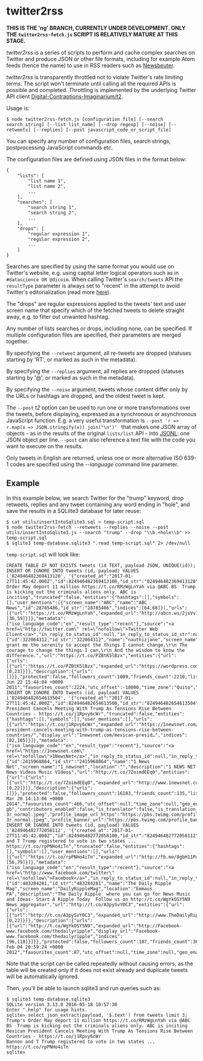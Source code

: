 twitter2rss
===========

**THIS IS THE 'ng' BRANCH, CURRENTLY UNDER DEVELOPMENT. ONLY THE ```twitter2rss-fetch.js``` SCRIPT IS RELATIVELY MATURE AT THIS STAGE.**

_twitter2rss_ is a series of scripts to perform and cache complex searches on Twitter and produce JSON or other file formats, including for example Atom feeds (hence the name) to use in RSS readers such as [Newsbeuter](http://newsbeuter.org/).

_twitter2rss_ is transparently throttled not to violate Twitter's rate limiting terms. The script won't terminate until calling all the required APIs is possible and completed. Throttling is implemented by the underlying Twitter API client [Digital-Contraptions-Imaginarium/t2](https://github.com/Digital-Contraptions-Imaginarium/t2).

Usage is:

```
$ node twitter2rss-fetch.js [configuration file] [--search search_string] [--list list_name] [--drop regexp] [--noise] [--retweets] [--replies] [--post javascript_code_or_script_file]
```

You can specify any number of configuration files, search strings, postprocessing JavaScript commands etc.

The configuration files are defined using JSON files in the format below:

```
{
    "lists": [
        "list name 1",
        "list name 2",
        ...
    ],
    "searches": [
        "search string 1",
        "search string 2",
        ...
    ],
    "drops": [
        "regular expression 1",
        "regular expression 2",
        ...
    ]
}
```

Searches are specified by using the same format you would use on Twitter's website, e.g. using capital letter logical operators such as in ```#datascience OR @dicoim```. When calling Twitter's ```search/tweets``` API the ```resultType``` parameter is always set to "recent" in the attempt to avoid Twitter's editorialization (read more [here](https://dev.twitter.com/rest/reference/get/search/tweets)).

The "drops" are regular expressions applied to the tweets' text and user screen name that specify which of the fetched tweets to delete straight away, e.g. to filter out unwanted hashtag.

Any number of lists searches or drops, including none, can be specified. If multiple configuration files are specified, their parameters are merged together.

By specifying the ```--retweet``` argument, all re-tweets are dropped (statuses starting by 'RT', or marked as such in the metadata).

By specifying the ```--replies``` argument, all replies are dropped (statuses starting by '@', or marked as such in the metadata).

By specifying the ```--noise``` argument, tweets whose content differ only by the URLs or hashtags are dropped, and the oldest tweet is kept.

The ```--post``` *t2* option can be used to run one or more transformations over the tweets, before displaying, expressed as a synchronous or asynchronous JavaScript function. E.g. a very useful transformation is ```--post 'r => r.map(x => JSON.stringify(x)).join("\n")' ``` that makes one JSON array of objects - as in the results of the original ```lists/list``` API - into [JSONL](http://jsonlines.org/): one JSON object per line. ```--post``` can also reference a text file with the code you want to execute on the results.

Only tweets in English are returned, unless one or more alternative ISO 639-1 codes are specified using the _--language_ command line parameter.

## Example

In this example below, we search Twitter for the "trump" keyword, drop retweets, replies and any tweet containing any word ending in "hole", and save the results in a SQLlite3 database for later reuse:

```
$ cat utils/insertIntoSqlite3.sql > temp-script.sql
$ node twitter2rss-fetch --retweets --replies --noise --post utils/insertIntoSqlite3.js --search "trump" --drop "\\b.+hole\\b" >> temp-script.sql
$ sqlite3 temp-database.sqlite3 ".read temp-script.sql" 2> /dev/null
```

```temp-script.sql``` will look like:

```
CREATE TABLE IF NOT EXISTS tweets (id TEXT, payload JSON, UNIQUE(id));
INSERT OR IGNORE INTO tweets (id, payload) VALUES ('824946482369413120', '{"created_at":"2017-01-27T11:45:42.000Z","id":824946482369413100,"id_str":"824946482369413120","text":"Trump''s Order May deport 11 million https://t.co/RMzWgLnYah via @ABC BS  Trump is kicking out the criminals aliens only. ABC is inciting","truncated":false,"entities":{"hashtags":[],"symbols":[],"user_mentions":[{"screen_name":"ABC","name":"ABC News","id":28785486,"id_str":"28785486","indices":[64,68]}],"urls":[{"url":"https://t.co/RMzWgLnYah","expanded_url":"http://abcn.ws/2jsVv1U","display_url":"abcn.ws/2jsVv1U","indices":[36,59]}]},"metadata":{"iso_language_code":"en","result_type":"recent"},"source":"<a href=\"http://twitter.com\" rel=\"nofollow\">Twitter Web Client</a>","in_reply_to_status_id":null,"in_reply_to_status_id_str":null,"in_reply_to_user_id":null,"in_reply_to_user_id_str":null,"in_reply_to_screen_name":null,"user":{"id":322064312,"id_str":"322064312","name":"nauthizjane","screen_name":"nauthizjane","location":"Florida","description":"God, grant me the serenity to accept the things I cannot change,\r\n The courage to change the things I can,\r\n And the wisdom to know the difference.","url":"https://t.co/PZBtK5lBzx","entities":{"url":{"urls":[{"url":"https://t.co/PZBtK5lBzx","expanded_url":"https://wordpress.com/stats/ifiwerepresidentiwould.wordpress.com","display_url":"wordpress.com/stats/ifiwerep…","indices":[0,23]}]},"description":{"urls":[]}},"protected":false,"followers_count":1009,"friends_count":2210,"listed_count":23,"created_at":"Wed Jun 22 15:44:04 +0000 2011","favourites_count":2224,"utc_offset":-18000,"time_zone":"Quito","geo_enabled":false,"verified":false,"statuses_count":30900,"lang":"en","contributors_enabled":false,"is_translator":false,"is_translation_enabled":false,"profile_background_color":"ACB800","profile_background_image_url":"http://pbs.twimg.com/profile_background_images/569994144844505088/rXWsR5km.jpeg","profile_background_image_url_https":"https://pbs.twimg.com/profile_background_images/569994144844505088/rXWsR5km.jpeg","profile_background_tile":true,"profile_image_url":"http://pbs.twimg.com/profile_images/418753763667476481/LOhf2yuk_normal.jpeg","profile_image_url_https":"https://pbs.twimg.com/profile_images/418753763667476481/LOhf2yuk_normal.jpeg","profile_banner_url":"https://pbs.twimg.com/profile_banners/322064312/1479251348","profile_link_color":"B80062","profile_sidebar_border_color":"000000","profile_sidebar_fill_color":"95E8EC","profile_text_color":"3C3940","profile_use_background_image":true,"has_extended_profile":false,"default_profile":false,"default_profile_image":false,"following":false,"follow_request_sent":false,"notifications":false,"translator_type":"none"},"geo":null,"coordinates":null,"place":null,"contributors":null,"is_quote_status":false,"retweet_count":0,"favorite_count":0,"favorited":false,"retweeted":false,"possibly_sensitive":false,"lang":"en"}');
INSERT OR IGNORE INTO tweets (id, payload) VALUES ('824946482654613504', '{"created_at":"2017-01-27T11:45:42.000Z","id":824946482654613500,"id_str":"824946482654613504","text":"Mexican President Cancels Meeting With Trump As Tensions Rise Between Countries - https://t.co/j1Rpvy6cWr","truncated":false,"entities":{"hashtags":[],"symbols":[],"user_mentions":[],"urls":[{"url":"https://t.co/j1Rpvy6cWr","expanded_url":"https://1newsnet.com/mexican-president-cancels-meeting-with-trump-as-tensions-rise-between-countries/","display_url":"1newsnet.com/mexican-presid…","indices":[82,105]}]},"metadata":{"iso_language_code":"en","result_type":"recent"},"source":"<a href=\"https://1newsnet.com\" rel=\"nofollow\">1NewsNet</a>","in_reply_to_status_id":null,"in_reply_to_status_id_str":null,"in_reply_to_user_id":null,"in_reply_to_user_id_str":null,"in_reply_to_screen_name":null,"user":{"id":2415968864,"id_str":"2415968864","name":"1 News Net","screen_name":"1_newsnet","location":"","description":"1 NEWS NET News Videos Music VIdeos","url":"http://t.co/7ZoimdEEq0","entities":{"url":{"urls":[{"url":"http://t.co/7ZoimdEEq0","expanded_url":"http://www.1newsnet.com","display_url":"1newsnet.com","indices":[0,22]}]},"description":{"urls":[]}},"protected":false,"followers_count":16183,"friends_count":135,"listed_count":43,"created_at":"Fri Mar 28 14:13:06 +0000 2014","favourites_count":466,"utc_offset":null,"time_zone":null,"geo_enabled":false,"verified":false,"statuses_count":21594,"lang":"en-gb","contributors_enabled":false,"is_translator":false,"is_translation_enabled":false,"profile_background_color":"131516","profile_background_image_url":"http://abs.twimg.com/images/themes/theme14/bg.gif","profile_background_image_url_https":"https://abs.twimg.com/images/themes/theme14/bg.gif","profile_background_tile":true,"profile_image_url":"http://pbs.twimg.com/profile_images/475296454257291264/Uj3aJ-3r_normal.jpeg","profile_image_url_https":"https://pbs.twimg.com/profile_images/475296454257291264/Uj3aJ-3r_normal.jpeg","profile_banner_url":"https://pbs.twimg.com/profile_banners/2415968864/1482861042","profile_link_color":"009999","profile_sidebar_border_color":"EEEEEE","profile_sidebar_fill_color":"EFEFEF","profile_text_color":"333333","profile_use_background_image":true,"has_extended_profile":false,"default_profile":false,"default_profile_image":false,"following":false,"follow_request_sent":false,"notifications":false,"translator_type":"none"},"geo":null,"coordinates":null,"place":null,"contributors":null,"is_quote_status":false,"retweet_count":0,"favorite_count":0,"favorited":false,"retweeted":false,"possibly_sensitive":false,"lang":"en"}');
INSERT OR IGNORE INTO tweets (id, payload) VALUES ('824946482772058112', '{"created_at":"2017-01-27T11:45:42.000Z","id":824946482772058100,"id_str":"824946482772058112","text":"Bannon and T Trump registered to vote in two states ... https://t.co/rpPNHo4iTn","truncated":false,"entities":{"hashtags":[],"symbols":[],"user_mentions":[],"urls":[{"url":"https://t.co/rpPNHo4iTn","expanded_url":"http://fb.me/8gbH11PqV","display_url":"fb.me/8gbH11PqV","indices":[56,79]}]},"metadata":{"iso_language_code":"en","result_type":"recent"},"source":"<a href=\"http://www.facebook.com/twitter\" rel=\"nofollow\">Facebook</a>","in_reply_to_status_id":null,"in_reply_to_status_id_str":null,"in_reply_to_user_id":null,"in_reply_to_user_id_str":null,"in_reply_to_screen_name":null,"user":{"id":483284281,"id_str":"483284281","name":"The Daily Ripple Mag","screen_name":"DailyRippleMag","location":"Emmaus PA","description":"The Daily Ripple  where you can go for News Music and Ideas- Start A Ripple Today  Follow us on http://t.co/WgYkOSY5N9 News aggregator","url":"http://t.co/A3pySvY0C3","entities":{"url":{"urls":[{"url":"http://t.co/A3pySvY0C3","expanded_url":"http://www.TheDailyRipple.org","display_url":"TheDailyRipple.org","indices":[0,22]}]},"description":{"urls":[{"url":"http://t.co/WgYkOSY5N9","expanded_url":"http://Facebook-www.facebook.com/thedailyripple","display_url":"Facebook-www.facebook.com/thedailyripple","indices":[96,118]}]}},"protected":false,"followers_count":107,"friends_count":361,"listed_count":11,"created_at":"Sat Feb 04 20:59:24 +0000 2012","favourites_count":87,"utc_offset":null,"time_zone":null,"geo_enabled":true,"verified":false,"statuses_count":12334,"lang":"en","contributors_enabled":false,"is_translator":false,"is_translation_enabled":false,"profile_background_color":"DBE9ED","profile_background_image_url":"http://pbs.twimg.com/profile_background_images/417351272/thedailyripplelogo100.jpg","profile_background_image_url_https":"https://pbs.twimg.com/profile_background_images/417351272/thedailyripplelogo100.jpg","profile_background_tile":true,"profile_image_url":"http://pbs.twimg.com/profile_images/548187068447199233/UJ3DW2WJ_normal.jpeg","profile_image_url_https":"https://pbs.twimg.com/profile_images/548187068447199233/UJ3DW2WJ_normal.jpeg","profile_banner_url":"https://pbs.twimg.com/profile_banners/483284281/1422728013","profile_link_color":"CC3366","profile_sidebar_border_color":"C0DEED","profile_sidebar_fill_color":"DDEEF6","profile_text_color":"333333","profile_use_background_image":true,"has_extended_profile":false,"default_profile":false,"default_profile_image":false,"following":false,"follow_request_sent":false,"notifications":false,"translator_type":"none"},"geo":null,"coordinates":null,"place":null,"contributors":null,"is_quote_status":false,"retweet_count":0,"favorite_count":0,"favorited":false,"retweeted":false,"possibly_sensitive":false,"lang":"en"}');
```

Note that the script can be called repeatedly without causing errors, as the table will be created only if it does not exist already and duplicate tweets will be automatically ignored.

Then, you'll be able to launch sqlite3 and run queries such as:

```
$ sqlite3 temp-database.sqlite3
SQLite version 3.13.0 2016-05-18 10:57:30
Enter ".help" for usage hints.
sqlite> select json_extract(payload, '$.text') from tweets limit 3;
Trump's Order May deport 11 million https://t.co/RMzWgLnYah via @ABC BS  Trump is kicking out the criminals aliens only. ABC is inciting
Mexican President Cancels Meeting With Trump As Tensions Rise Between Countries - https://t.co/j1Rpvy6cWr
Bannon and T Trump registered to vote in two states ... https://t.co/rpPNHo4iTn
sqlite>
```
